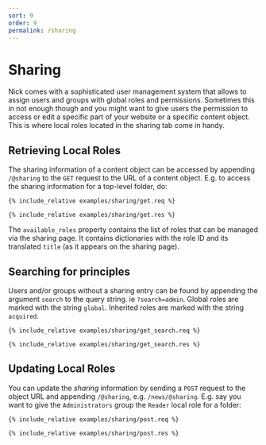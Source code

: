 ```yaml
---
sort: 9
order: 9
permalink: /sharing
---
```


# Sharing

Nick comes with a sophisticated user management system that allows to assign users and groups with global roles and permissions. Sometimes this in not enough though and you might want to give users the permission to access or edit a specific part of your website or a specific content object. This is where local roles located in the sharing tab come in handy.

## Retrieving Local Roles

The sharing information of a content object can be accessed by appending `/@sharing` to the `GET` request to the URL of a content object. E.g. to access the sharing information for a top-level folder, do:

```
{% include_relative examples/sharing/get.req %}
```

```
{% include_relative examples/sharing/get.res %}
```

The `available_roles` property contains the list of roles that can be managed via the sharing page. It contains dictionaries with the role ID and its translated `title` (as it appears on the sharing page).

## Searching for principles

Users and/or groups without a sharing entry can be found by appending the argument `search` to the query string. ie `?search=admin`. Global roles are marked with the string `global`. Inherited roles are marked with the string `acquired`.

```
{% include_relative examples/sharing/get_search.req %}
```

```
{% include_relative examples/sharing/get_search.res %}
```

## Updating Local Roles

You can update the _sharing_ information by sending a `POST` request to the object URL and appending `/@sharing`, e.g. `/news/@sharing`. E.g. say you want to give the `Administrators` group the `Reader` local role for a folder:

```
{% include_relative examples/sharing/post.req %}
```

```
{% include_relative examples/sharing/post.res %}
```
